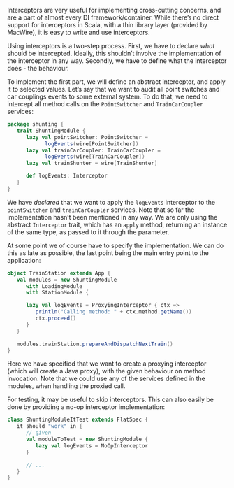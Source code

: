 
Interceptors are very useful for implementing cross-cutting concerns, and are a part of almost every DI framework/container. While there’s no direct support for interceptors in Scala, with a thin library layer (provided by MacWire), it is easy to write and use interceptors.

Using interceptors is a two-step process. First, we have to declare *what* should be intercepted. Ideally, this shouldn’t involve the implementation of the interceptor in any way. Secondly, we have to define what the interceptor does - the behaviour.

To implement the first part, we will define an abstract interceptor, and apply it to selected values. Let’s say that we want to audit all point switches and car couplings events to some external system. To do that, we need to intercept all method calls on the `PointSwitcher` and `TrainCarCoupler` services:

````scala
package shunting {
   trait ShuntingModule {
      lazy val pointSwitcher: PointSwitcher = 
            logEvents(wire[PointSwitcher])
      lazy val trainCarCoupler: TrainCarCoupler = 
            logEvents(wire[TrainCarCoupler])
      lazy val trainShunter = wire[TrainShunter] 

      def logEvents: Interceptor
   }
}
````

We have *declared* that we want to apply the `logEvents` interceptor to the `pointSwitcher` and `trainCarCoupler` services. Note that so far the implementation hasn’t been mentioned in any way. We are only using the abstract `Interceptor` trait, which has an `apply` method, returning an instance of the same type, as passed to it through the parameter.

At some point we of course have to specify the implementation. We can do this as late as possible, the last point being the main entry point to the application: 

````scala
object TrainStation extends App {
   val modules = new ShuntingModule
      with LoadingModule
      with StationModule {

      lazy val logEvents = ProxyingInterceptor { ctx =>
         println("Calling method: " + ctx.method.getName())
         ctx.proceed()
      }
   }

   modules.trainStation.prepareAndDispatchNextTrain()   
}   
````  

Here we have specified that we want to create a proxying interceptor (which will create a Java proxy), with the given behaviour on method invocation. Note that we could use any of the services defined in the modules, when handling the proxied call.

For testing, it may be useful to skip interceptors. This can also easily be done by providing a no-op interceptor implementation:

````scala
class ShuntingModuleItTest extends FlatSpec {
   it should "work" in {
      // given
      val moduleToTest = new ShuntingModule {
         lazy val logEvents = NoOpInterceptor
      }

      // ...
   }
} 
```` 
